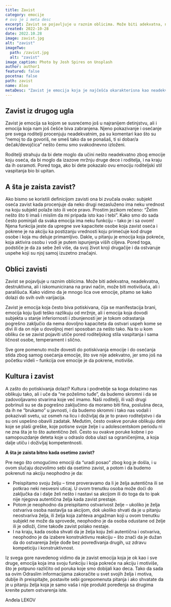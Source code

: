 ```yaml
---
title: Zavist
category: emocije
# ovo je i meta desc
excerpt: Zavist se pojavljuje u raznim oblicima. Može biti adekvatna, neadekvatna, destruktivna, ali i iskomunicirana na pravi način, može biti motivišuća, ali i parališuća.
created: 2022-10-28
date: 2022.10.28
image: zavist.jpg
alt: "zavist"
imageTwo:
  path: /zavist.jpg
  alt: "zavist"
image_caption: Photo by Josh Spires on Unsplash
author: author1
featured: false
pocetna: false
path: zavist
name: Aloo
metaDesc: "Zavist je emocija koja je najčešća okarakterisna kao neadekvatna, ali... U ovom tekstu pišemo o zavisti iz raznih uglova."
---
```



## Zavist iz drugog ugla

Zavist je emocija sa kojom se susrećemo još u najranijem detinjstvu, ali i emocija koja nam još češće biva zabranjena. Njeno pokazivanje i osećanje pre svega roditelji procenjuju neadekvatnim, pa su komentari kao što su “nemoj to da govoriš, ne smeš tako da se ponašaš, ti si dobar/a dečak/devojčica” nešto čemu smo svakodnevno izloženi.

Roditelji strahuju da bi dete moglo da učini nešto neadekvatno zbog emocije koju oseća, da bi moglo da izazove mržnju druge dece i roditelja, i na kraju da ih osramoti. Pored toga, ako bi dete pokazalo ovu emociju roditeljski stil vaspitanja bio bi upitan.

## A šta je zaista zavist?

Ako bismo se koristili definicijom zavisti ona bi zvučala ovako: subjekt oseća zavist kada procenjuje da neko drugi nezasluženo ima neku vrednost na koju subjekt polaže isto ili veće pravo. Prostim jezikom rečeno: “Želim nešto što ti imaš i mislim da mi pripada isto kao i tebi”. Kako smo do sada često pominjali da svaka emocija ima neku funkciju – tako je i sa ovom! Njena funkcija jeste da upregne sve kapacitete osobe koja zavist oseća i pokrene je na akciju ka postizanju vrednosti koju primećuje kod druge osobe i koja mu deluje primamljivo. Dakle, u pitanju je emocija koja pokreće, koja aktivira osobu i vodi je putem ispunjenja viših ciljeva. Pored toga, podstiče je da za sebe želi više, da svoj život kroji drugačije i da ostvaruje uspehe koji su njoj samoj izuzetno značajni.

## Oblici zavisti

Zavist se pojavljuje u raznim oblicima. Može biti adekvatna, neadekvatna, destruktivna, ali i iskomunicirana na pravi način, može biti motivišuća, ali i parališuća. Kako vidimo da je mnogo lica ove emocije, pitamo se kako dolazi do svih ovih varijacija.

Zavist je emocija koja često biva potiskivana, čija se manifestacija brani, emocija koju ljudi teško razlikuju od mržnje, ali i emocija koja dovodi subjekta u stanje inferiornosti i zbunjenosti jer je tokom odrastanja pogrešno zaključio da nema dovoljno kapaciteta da ostvari uspeh kome se divi ili da on nije u dovoljnoj meri sposoban za nešto tako. Na to u kom obliku će se zavist pojaviti utiče pored roditeljskog stila vaspitanja i sama ličnost osobe, temperament i slično. 

Sve gore pomenuto može dovesti do potiskivanja emocije i do osećanja stida zbog samog osećanja emocije, što sve nije adekvatno, jer smo još na početku videli – funkcija ove emocije je da pokrene, motiviše.

## Kultura i zavist

A zašto do potiskivanja dolazi? Kultura i podneblje sa koga dolazimo nas oblikuju tako, ali i uče da “ne poželimo tuđe”, da budemo skromni i da se zadovoljavamo stvarima koje već imamo. Naši roditelji, ili važi drugi pobrinuli su se da pogrešno zaključimo da moramo biti fina, poslušna deca, da ih ne “brukamo” u javnosti, i da budemo skromni i tako nas vodali i pokazivali svetu, uz osmeh na licu i doživljaj da je to pravo roditeljstvo i da su oni uspešno obavili zadatak. Međutim, često ovakve poruke oblikuju dete koje se plaši greške, koje potisne svoje želje i u adolescentskom periodu ni ne zna šta je to što autentično želi. Često su ovakve poruke kobne i po samopouzdanje deteta koje u odraslo doba ulazi sa ograničenjima, a koja dalje utiču i doživljaj kompetentnosti.

**A šta je zaista bitno kada osetimo zavist?**

Pre nego što omogućimo emociji da “uradi posao” zbog kog je došla, i u ovom slučaju dozvolimo sebi da osetimo zavist, a potom i da budemo pokrenuti na akciju neophodno je da:

- Preispitamo svoju želju – time proveravamo da li je želja autentična ili se potkrao neki nesvesni uticaj. U ovom trenutku osoba može doći do zaključka da i dalje želi nešto i nastavi sa akcijom ili do toga da to ipak nije njegova autentična želja kada zavist prestaje.
- Potom je neophodno da preispitamo ostvarivost želje – ukoliko je želja ostvariva osoba nastavlja sa akcijom, dok ukoliko shvati da je u pitanju neostvariva želja, ili želja koja zahteva angažman koji u ovom trenutku subjekt ne može da sprovede, neophodno je da osoba odustane od želje ili je odloži, čime takođe zavist polako nestaje.
- I na kraju, kada osoba shvati da je želja koju želi autentična i ostvariva, neophodno je da izabere konstruktivnu reakciju – što znači da je dužan da do ostvarenja želje dođe bez povređivanja drugih, uz zdravu kompeticiju i konstruktivnost.

Iz svega gore navedenog vidimo da je zavist emocija koja je ok kao i sve druge, emocija koja ima svoju funkciju i koja pokreće na akciju i motiviše, što je potpuno različito od poruka koje smo dobijali kao deca. Tako da sada sa ovim Odraslim informacijama zakoračite u svet svojih želja i motiva, dublje ih preispitajte, postavite sebi gorepomenuta pitanja i ako shvatate da je u pitanju želja koja je samo vaša i nije produkt poređenja sa drugima krenite putem ostvarenja iste. 

Anđela LEKOV
